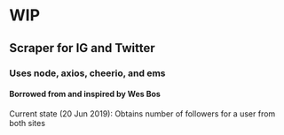 # WIP
## Scraper for IG and Twitter
### Uses node, axios, cheerio, and ems
#### Borrowed from and inspired by Wes Bos

Current state (20 Jun 2019):
Obtains number of followers for a user from both sites